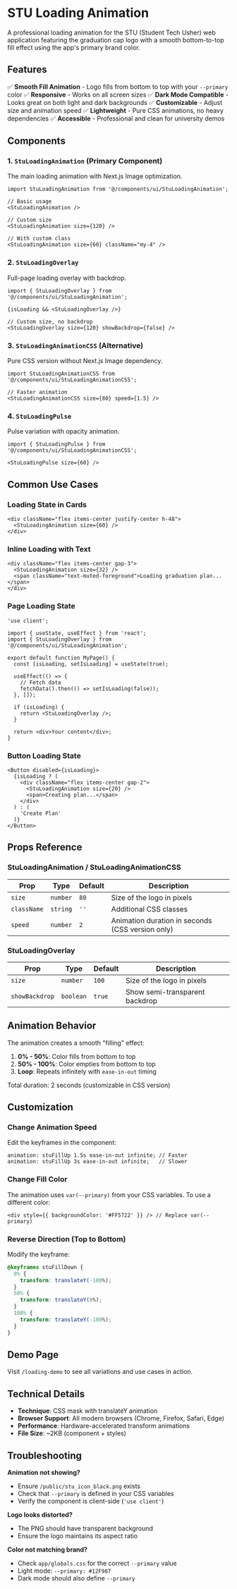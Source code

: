 # STU Loading Animation

A professional loading animation for the STU (Student Tech Usher) web application featuring the graduation cap logo with a smooth bottom-to-top fill effect using the app's primary brand color.

## Features

✅ **Smooth Fill Animation** - Logo fills from bottom to top with your `--primary` color
✅ **Responsive** - Works on all screen sizes
✅ **Dark Mode Compatible** - Looks great on both light and dark backgrounds
✅ **Customizable** - Adjust size and animation speed
✅ **Lightweight** - Pure CSS animations, no heavy dependencies
✅ **Accessible** - Professional and clean for university demos

## Components

### 1. `StuLoadingAnimation` (Primary Component)
The main loading animation with Next.js Image optimization.

```tsx
import StuLoadingAnimation from '@/components/ui/StuLoadingAnimation';

// Basic usage
<StuLoadingAnimation />

// Custom size
<StuLoadingAnimation size={120} />

// With custom class
<StuLoadingAnimation size={60} className="my-4" />
```

### 2. `StuLoadingOverlay`
Full-page loading overlay with backdrop.

```tsx
import { StuLoadingOverlay } from '@/components/ui/StuLoadingAnimation';

{isLoading && <StuLoadingOverlay />}

// Custom size, no backdrop
<StuLoadingOverlay size={120} showBackdrop={false} />
```

### 3. `StuLoadingAnimationCSS` (Alternative)
Pure CSS version without Next.js Image dependency.

```tsx
import StuLoadingAnimationCSS from '@/components/ui/StuLoadingAnimationCSS';

// Faster animation
<StuLoadingAnimationCSS size={80} speed={1.5} />
```

### 4. `StuLoadingPulse`
Pulse variation with opacity animation.

```tsx
import { StuLoadingPulse } from '@/components/ui/StuLoadingAnimationCSS';

<StuLoadingPulse size={60} />
```

## Common Use Cases

### Loading State in Cards
```tsx
<div className="flex items-center justify-center h-48">
  <StuLoadingAnimation size={60} />
</div>
```

### Inline Loading with Text
```tsx
<div className="flex items-center gap-3">
  <StuLoadingAnimation size={32} />
  <span className="text-muted-foreground">Loading graduation plan...</span>
</div>
```

### Page Loading State
```tsx
'use client';

import { useState, useEffect } from 'react';
import { StuLoadingOverlay } from '@/components/ui/StuLoadingAnimation';

export default function MyPage() {
  const [isLoading, setIsLoading] = useState(true);

  useEffect(() => {
    // Fetch data
    fetchData().then(() => setIsLoading(false));
  }, []);

  if (isLoading) {
    return <StuLoadingOverlay />;
  }

  return <div>Your content</div>;
}
```

### Button Loading State
```tsx
<Button disabled={isLoading}>
  {isLoading ? (
    <div className="flex items-center gap-2">
      <StuLoadingAnimation size={20} />
      <span>Creating plan...</span>
    </div>
  ) : (
    'Create Plan'
  )}
</Button>
```

## Props Reference

### StuLoadingAnimation / StuLoadingAnimationCSS

| Prop | Type | Default | Description |
|------|------|---------|-------------|
| `size` | `number` | `80` | Size of the logo in pixels |
| `className` | `string` | `''` | Additional CSS classes |
| `speed` | `number` | `2` | Animation duration in seconds (CSS version only) |

### StuLoadingOverlay

| Prop | Type | Default | Description |
|------|------|---------|-------------|
| `size` | `number` | `100` | Size of the logo in pixels |
| `showBackdrop` | `boolean` | `true` | Show semi-transparent backdrop |

## Animation Behavior

The animation creates a smooth "filling" effect:

1. **0% - 50%**: Color fills from bottom to top
2. **50% - 100%**: Color empties from bottom to top
3. **Loop**: Repeats infinitely with `ease-in-out` timing

Total duration: 2 seconds (customizable in CSS version)

## Customization

### Change Animation Speed
Edit the keyframes in the component:

```tsx
animation: stuFillUp 1.5s ease-in-out infinite; // Faster
animation: stuFillUp 3s ease-in-out infinite;   // Slower
```

### Change Fill Color
The animation uses `var(--primary)` from your CSS variables. To use a different color:

```tsx
<div style={{ backgroundColor: '#FF5722' }} /> // Replace var(--primary)
```

### Reverse Direction (Top to Bottom)
Modify the keyframe:

```css
@keyframes stuFillDown {
  0% {
    transform: translateY(-100%);
  }
  50% {
    transform: translateY(0%);
  }
  100% {
    transform: translateY(-100%);
  }
}
```

## Demo Page

Visit `/loading-demo` to see all variations and use cases in action.

## Technical Details

- **Technique**: CSS mask with translateY animation
- **Browser Support**: All modern browsers (Chrome, Firefox, Safari, Edge)
- **Performance**: Hardware-accelerated transform animations
- **File Size**: ~2KB (component + styles)

## Troubleshooting

**Animation not showing?**
- Ensure `/public/stu_icon_black.png` exists
- Check that `--primary` is defined in your CSS variables
- Verify the component is client-side (`'use client'`)

**Logo looks distorted?**
- The PNG should have transparent background
- Ensure the logo maintains its aspect ratio

**Color not matching brand?**
- Check `app/globals.css` for the correct `--primary` value
- Light mode: `--primary: #12F987`
- Dark mode should also define `--primary`
